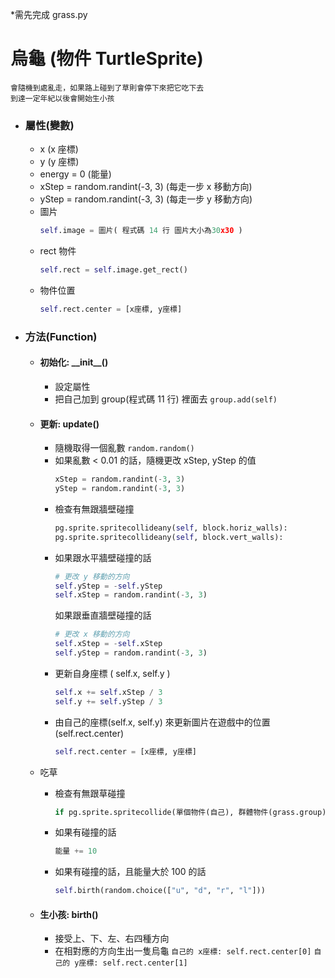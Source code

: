 \*需先完成 grass.py

# 烏龜 (物件 TurtleSprite)

    會隨機到處亂走，如果路上碰到了草則會停下來把它吃下去
    到達一定年紀以後會開始生小孩

-   ### 屬性(變數)

    -   x (x 座標)
    -   y (y 座標)
    -   energy = 0 (能量)
    -   xStep = random.randint(-3, 3) (每走一步 x 移動方向)
    -   yStep = random.randint(-3, 3) (每走一步 y 移動方向)
    -   圖片
        ```python
        self.image = 圖片( 程式碼 14 行 圖片大小為30x30 )
        ```
    -   rect 物件
        ```python
        self.rect = self.image.get_rect()
        ```
    -   物件位置
        ```python
        self.rect.center = [x座標, y座標]
        ```

-   ### 方法(Function)

    -   #### 初始化: \_\_init\_\_()
        -   設定屬性
        -   把自己加到 group(程式碼 11 行) 裡面去 `group.add(self)`
    -   #### 更新: update()

        -   隨機取得一個亂數 `random.random()`
        -   如果亂數 < 0.01 的話，隨機更改 xStep, yStep 的值
            ```python
            xStep = random.randint(-3, 3)
            yStep = random.randint(-3, 3)
            ```
        -   檢查有無跟牆壁碰撞
            ```python
            pg.sprite.spritecollideany(self, block.horiz_walls):
            pg.sprite.spritecollideany(self, block.vert_walls):
            ```
        -   如果跟水平牆壁碰撞的話
            ```python
            # 更改 y 移動的方向
            self.yStep = -self.yStep
            self.xStep = random.randint(-3, 3)
            ```
            如果跟垂直牆壁碰撞的話
            ```python
            # 更改 x 移動的方向
            self.xStep = -self.xStep
            self.yStep = random.randint(-3, 3)
            ```
        -   更新自身座標 ( self.x, self.y )
            ```python
            self.x += self.xStep / 3
            self.y += self.yStep / 3
            ```
        -   由自己的座標(self.x, self.y) 來更新圖片在遊戲中的位置 (self.rect.center)
            ```python
            self.rect.center = [x座標, y座標]
            ```

    -   吃草

        -   檢查有無跟草碰撞
            ```python
            if pg.sprite.spritecollide(單個物件(自己), 群體物件(grass.group), True):
            ```
        -   如果有碰撞的話
            ```python
            能量 += 10
            ```
        -   如果有碰撞的話，且能量大於 100 的話

            ```python
            self.birth(random.choice(["u", "d", "r", "l"]))
            ```

    -   #### 生小孩: birth()
        -   接受上、下、左、右四種方向
        -   在相對應的方向生出一隻烏龜
            `自己的 x座標: self.rect.center[0]`
            `自己的 y座標: self.rect.center[1]`
